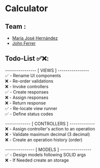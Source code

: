# Calculator

## Team :
- [María José Hernández](https://github.com/mariaher05th)
- [John Ferrer](https://github.com/MochiThere)

## Todo-List ✅❌:  
---------------- [ VIEWS ] ----------------  
✅ - Rename UI components  
❌ - Re-order validations  
❌ - Invoke controllers  
✅ - Create responses  
❌ - Assign responses  
❌ - Return response  
✅ - Re-locate view runner   
✅ - Define status codes  
  
------------- [ CONTROLLERS ] -------------  
❌ - Assign controller's action to an operation  
❌ - Validate maximum decimal (3 decimal)  
❌ - Create an operation history (order)  
  
--------------- [ MODELS ] ----------------  
✅ - Design models following SOLID args  
❌ - If Needed create an storage  
